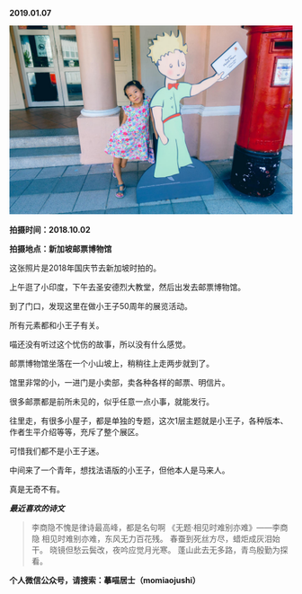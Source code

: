 
          
            
**2019.01.07**



![](img/51001-1b50e946e45c9ba2.jpg)




**拍摄时间：2018.10.02**

**拍摄地点：新加坡邮票博物馆**

这张照片是2018年国庆节去新加坡时拍的。

上午逛了小印度，下午去圣安德烈大教堂，然后出发去邮票博物馆。

到了门口，发现这里在做小王子50周年的展览活动。

所有元素都和小王子有关。

喵还没有听过这个忧伤的故事，所以没有什么感觉。

邮票博物馆坐落在一个小山坡上，稍稍往上走两步就到了。

馆里非常的小，一进门是小卖部，卖各种各样的邮票、明信片。

很多邮票都是前所未见的，似乎任意一点小事，就能发行。

往里走，有很多小屋子，都是单独的专题，这次1层主题就是小王子，各种版本、作者生平介绍等等，充斥了整个展区。

可惜我们都不是小王子迷。

中间来了一个青年，想找法语版的小王子，但他本人是马来人。

真是无奇不有。


***最近喜欢的诗文***
>李商隐不愧是律诗最高峰，都是名句啊
《无题·相见时难别亦难》——李商隐
相见时难别亦难，东风无力百花残。
春蚕到死丝方尽，蜡炬成灰泪始干。
晓镜但愁云鬓改，夜吟应觉月光寒。
蓬山此去无多路，青鸟殷勤为探看。




**个人微信公众号，请搜索：摹喵居士（momiaojushi）**

          
        